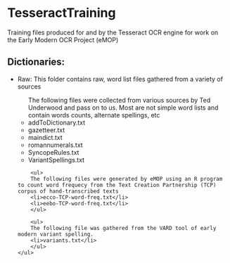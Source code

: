 <h1>TesseractTraining</h1>

<p>Training files produced for and by the Tesseract OCR engine for work on the Early Modern OCR Project (eMOP)</p>


<h2>Dictionaries:</h2>
	<ul>
	<li>Raw: This folder contains raw, word list files gathered from a variety of sources</li>
		<ul>
		The following files were collected from various sources by Ted Underwood and pass on to us. Most are not simple word lists and contain words counts, alternate spellings, etc
		<li>addToDictionary.txt</li>
		<li>gazetteer.txt</li>
		<li>maindict.txt</li>
		<li>romannumerals.txt</li>
		<li>SyncopeRules.txt</li>
		<li>VariantSpellings.txt</li>
		</ul>
		
		<ul>
		The following files were generated by eMOP using an R program to count word frequecy from the Text Creation Partnership (TCP) corpus of hand-transcribed texts 
		<li>ecco-TCP-word-freq.txt</li>
		<li>eebo-TCP-word-freq.txt</li>
		</ul>
		
		<ul>
		The following file was gathered from the VARD tool of early modern variant spelling.
		<li>variants.txt</li>
		</ul>
	</ul>


